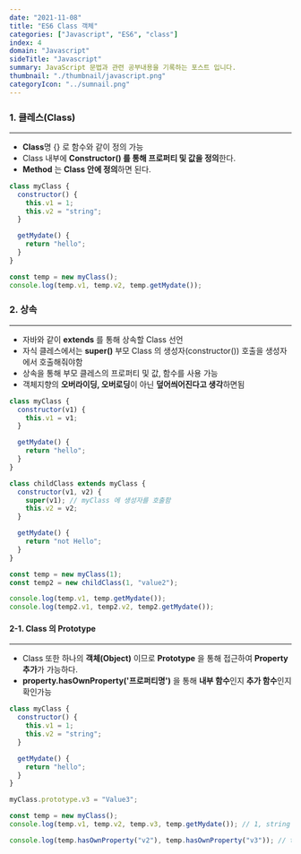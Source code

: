 ```yaml
---
date: "2021-11-08"
title: "ES6 Class 객체"
categories: ["Javascript", "ES6", "class"]
index: 4
domain: "Javascript"
sideTitle: "Javascript"
summary: JavaScript 문법과 관련 공부내용을 기록하는 포스트 입니다.
thumbnail: "./thumbnail/javascript.png"
categoryIcon: "../sumnail.png"
---
```


### 1. 클레스(Class)
***

* **Class**명 {} 로 함수와 같이 정의 가능
* Class 내부에 **Constructor() 를 통해 프로퍼티 및 값을 정의**한다.
* **Method** 는 **Class 안에 정의**하면 된다.

```js
class myClass {
  constructor() {
    this.v1 = 1;
    this.v2 = "string";
  }

  getMydate() {
    return "hello";
  }
}

const temp = new myClass();
console.log(temp.v1, temp.v2, temp.getMydate());
```

### 2. 상속
***

* 자바와 같이 **extends** 를 통해 상속할 Class 선언
* 자식 클레스에서는 **super()** 부모 Class 의 생성자(constructor()) 호출을 생성자에서 호출해줘야함
* 상속을 통해 부모 클레스의 프로퍼티 및 값, 함수를 사용 가능
* 객체지향의 **오버라이딩, 오버로딩**이 아닌 **덮어씌어진다고 생각**하면됨

```js
class myClass {
  constructor(v1) {
    this.v1 = v1;
  }

  getMydate() {
    return "hello";
  }
}

class childClass extends myClass {
  constructor(v1, v2) {
    super(v1); // myClass 에 생성자를 호출함
    this.v2 = v2;
  }

  getMydate() {
    return "not Hello";
  }
}

const temp = new myClass(1);
const temp2 = new childClass(1, "value2");

console.log(temp.v1, temp.getMydate());
console.log(temp2.v1, temp2.v2, temp2.getMydate());

```

#### 2-1. Class 의 Prototype
***

* Class 또한 하나의 **객체(Object)** 이므로 **Prototype** 을 통해 접근하여 **Property 추가**가 가능하다.
* **property.hasOwnProperty('프로퍼티명')** 을 통해 **내부 함수**인지 **추가 함수**인지 확인가능


```js
class myClass {
  constructor() {
    this.v1 = 1;
    this.v2 = "string";
  }

  getMydate() {
    return "hello";
  }
}

myClass.prototype.v3 = "Value3";

const temp = new myClass();
console.log(temp.v1, temp.v2, temp.v3, temp.getMydate()); // 1, string , Value3, hello

console.log(temp.hasOwnProperty("v2"), temp.hasOwnProperty("v3")); // true, false

```









